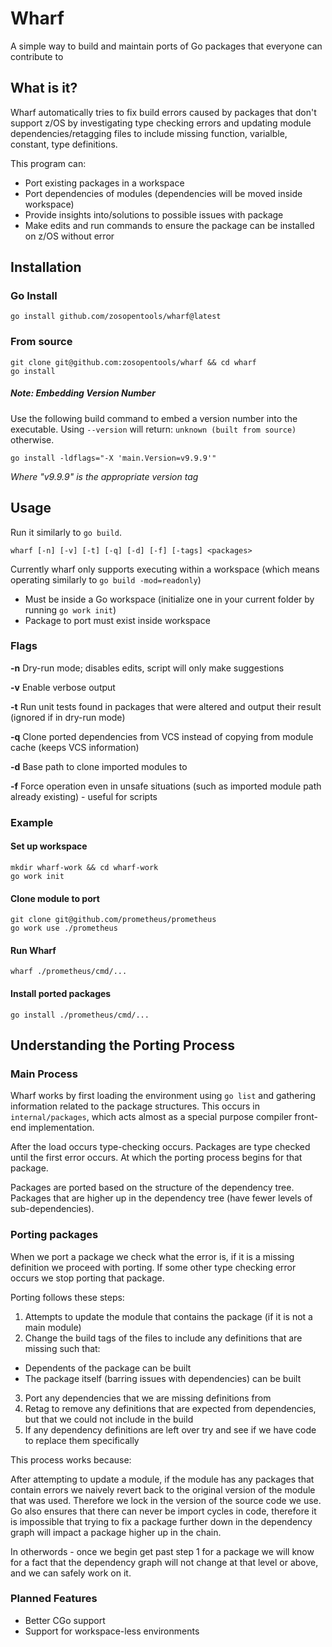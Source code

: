 # Wharf

A simple way to build and maintain ports of Go packages that everyone can contribute to

## What is it?

Wharf automatically tries to fix build errors caused by packages that don't support z/OS
by investigating type checking errors and updating module dependencies/retagging files to include
missing function, varialble, constant, type definitions.

This program can:
* Port existing packages in a workspace
* Port dependencies of modules (dependencies will be moved inside workspace)
* Provide insights into/solutions to possible issues with package
* Make edits and run commands to ensure the package can be installed on z/OS without error

## Installation

### Go Install

```
go install github.com/zosopentools/wharf@latest
```

### From source

```
git clone git@github.com:zosopentools/wharf && cd wharf
go install
```

##### Note: Embedding Version Number

Use the following build command to embed a version number into the executable. Using `--version` will return: `unknown (built from source)` otherwise.
```
go install -ldflags="-X 'main.Version=v9.9.9'"
```
_Where "v9.9.9" is the appropriate version tag_

## Usage

Run it similarly to `go build`.

`wharf [-n] [-v] [-t] [-q] [-d] [-f] [-tags] <packages>`

Currently wharf only supports executing within a workspace (which means operating similarly to `go build -mod=readonly`)

- Must be inside a Go workspace (initialize one in your current folder by running `go work init`)
- Package to port must exist inside workspace

### Flags

**-n**
Dry-run mode; disables edits, script will only make suggestions

**-v**
Enable verbose output

**-t**
Run unit tests found in packages that were altered and output their result (ignored if in dry-run mode)

**-q**
Clone ported dependencies from VCS instead of copying from module cache (keeps VCS information)

**-d**
Base path to clone imported modules to

**-f**
Force operation even in unsafe situations (such as imported module path already existing) - useful for scripts

### Example

#### Set up workspace

```
mkdir wharf-work && cd wharf-work
go work init
```

#### Clone module to port

```
git clone git@github.com/prometheus/prometheus
go work use ./prometheus
```

#### Run Wharf
```
wharf ./prometheus/cmd/...
```

#### Install ported packages
```
go install ./prometheus/cmd/...
```

## Understanding the Porting Process

### Main Process

Wharf works by first loading the environment using `go list` and gathering information related to the package structures.
This occurs in `internal/packages`, which acts almost as a special purpose compiler front-end implementation.

After the load occurs type-checking occurs. Packages are type checked until the first error occurs. At which the porting process begins for that package.

Packages are ported based on the structure of the dependency tree. Packages that are higher up in the dependency tree (have fewer levels of sub-dependencies).

### Porting packages

When we port a package we check what the error is, if it is a missing definition we proceed with porting.
If some other type checking error occurs we stop porting that package.

Porting follows these steps:
1. Attempts to update the module that contains the package (if it is not a main module)
2. Change the build tags of the files to include any definitions that are missing such that:
 - Dependents of the package can be built
 - The package itself (barring issues with dependencies) can be built
3. Port any dependencies that we are missing definitions from
4. Retag to remove any definitions that are expected from dependencies, but that we could not include in the build
5. If any dependency definitions are left over try and see if we have code to replace them specifically

This process works because:

After attempting to update a module, if the module has any packages that contain errors we naively revert back to the original version of the module that was used. Therefore we lock in the version of the source code we use. Go also ensures that there can never be import cycles in code, therefore it is impossible that trying to fix a package further down in the dependency graph will impact a package higher up in the chain.

In otherwords - once we begin get past step 1 for a package we will know for a fact that the dependency graph will not change at that level or above, and we can safely work on it.

### Planned Features

- Better CGo support
- Support for workspace-less environments
